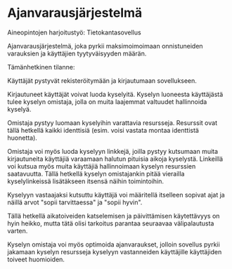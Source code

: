 # Ajanvarausjärjestelmä

Aineopintojen harjoitustyö: Tietokantasovellus

Ajanvarausjärjestelmä, joka pyrkii maksimoimoimaan onnistuneiden varauksien ja käyttäjien tyytyväisyyden määrän. 

Tämänhetkinen tilanne:

Käyttäjät pystyvät rekisteröitymään ja kirjautumaan sovellukseen.

Kirjautuneet käyttäjät voivat luoda kyselyitä. Kyselyn luoneesta käyttäjästä tulee kyselyn omistaja, jolla on muita laajemmat valtuudet hallinnoida kyselyä.

Omistaja pystyy luomaan kyselyihin varattavia resursseja. Resurssit ovat tällä hetkellä kaikki identtisiä (esim. voisi vastata montaa identtistä huonetta). 

Omistaja voi myös luoda kyselyyn linkkejä, joilla pystyy kutsumaan muita kirjautuneita käyttäjiä varaamaan halutun pituisia aikoja kyselystä. Linkeillä voi kutsua myös muita käyttäjiä hallinnoimaan kyselyn resurssien saatavuutta. Tällä hetkellä kyselyn omistajankin pitää vierailla kyselylinkeissä lisätäkseen itsensä näihin toimintoihin.

Kyselyyn vastaajaksi kutsuttu käyttäjä voi määritellä itselleen sopivat ajat ja näillä arvot "sopii tarvittaessa" ja "sopii hyvin".

Tällä hetkellä aikatoiveiden katselemisen ja päivittämisen käytettävyys on hyin heikko, mutta tätä olisi tarkoitus parantaa seuraavaa välipalautusta varten.

Kyselyn omistaja voi myös optimoida ajanvaraukset, jolloin sovellus pyrkii jakamaan kyselyn resursseja kyselyyn vastanneiden käyttäjille käyttäjiden toiveet huomioiden.

